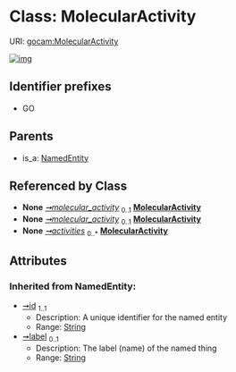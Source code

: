 
# Class: MolecularActivity




URI: [gocam:MolecularActivity](http://w3id.org/ontogpt/gocam/MolecularActivity)


[![img](https://yuml.me/diagram/nofunky;dir:TB/class/[NamedEntity],[GeneMolecularActivityRelationship2]-%20molecular_activity%200..1>[MolecularActivity&#124;id(i):string;label(i):string%20%3F],[GeneMolecularActivityRelationship]-%20molecular_activity%200..1>[MolecularActivity],[GoCamAnnotations]-%20activities%200..*>[MolecularActivity],[NamedEntity]^-[MolecularActivity],[GoCamAnnotations],[GeneMolecularActivityRelationship2],[GeneMolecularActivityRelationship])](https://yuml.me/diagram/nofunky;dir:TB/class/[NamedEntity],[GeneMolecularActivityRelationship2]-%20molecular_activity%200..1>[MolecularActivity&#124;id(i):string;label(i):string%20%3F],[GeneMolecularActivityRelationship]-%20molecular_activity%200..1>[MolecularActivity],[GoCamAnnotations]-%20activities%200..*>[MolecularActivity],[NamedEntity]^-[MolecularActivity],[GoCamAnnotations],[GeneMolecularActivityRelationship2],[GeneMolecularActivityRelationship])

## Identifier prefixes

 * GO

## Parents

 *  is_a: [NamedEntity](NamedEntity.md)

## Referenced by Class

 *  **None** *[➞molecular_activity](geneMolecularActivityRelationship2__molecular_activity.md)*  <sub>0..1</sub>  **[MolecularActivity](MolecularActivity.md)**
 *  **None** *[➞molecular_activity](geneMolecularActivityRelationship__molecular_activity.md)*  <sub>0..1</sub>  **[MolecularActivity](MolecularActivity.md)**
 *  **None** *[➞activities](goCamAnnotations__activities.md)*  <sub>0..\*</sub>  **[MolecularActivity](MolecularActivity.md)**

## Attributes


### Inherited from NamedEntity:

 * [➞id](namedEntity__id.md)  <sub>1..1</sub>
     * Description: A unique identifier for the named entity
     * Range: [String](types/String.md)
 * [➞label](namedEntity__label.md)  <sub>0..1</sub>
     * Description: The label (name) of the named thing
     * Range: [String](types/String.md)
